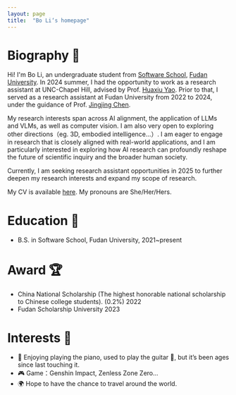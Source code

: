 ```yaml
---
layout: page
title:  "Bo Li‘s homepage"
---
```


Biography 🎒
======
Hi! I'm Bo Li, an undergraduate student from [Software School](https://software.fudan.edu.cn/main.htm), [Fudan University](https://www.fudan.edu.cn/). In 2024 summer, I had the opportunity to work as a research assistant at UNC-Chapel Hill, advised by Prof. [Huaxiu Yao](https://www.huaxiuyao.io/). Prior to that, I served as a research assistant at Fudan University from 2022 to 2024, under the guidance of Prof. [Jingjing Chen](https://fvl.fudan.edu.cn/people/jingjingchen/).

My research interests span across AI alignment, the application of LLMs and VLMs, as well as computer vision. I am also very open to exploring other directions（eg. 3D, embodied intelligence...）. I am eager to engage in research that is closely aligned with real-world applications, and I am particularly interested in exploring how AI research can profoundly reshape the future of scientific inquiry and the broader human society. 

Currently, I am seeking research assistant opportunities in 2025 to further deepen my research interests and expand my scope of research. 

My CV is available [here](CV_BoLi.pdf). My pronouns are She/Her/Hers.

Education 📖
======
* B.S. in Software School, Fudan University, 2021~present

Award 🏆
======
* China National Scholarship (The highest honorable national scholarship to Chinese college students). (0.2%) 2022
* Fudan Scholarship University 2023

Interests 🌟
======
* 🎹 Enjoying playing the piano, used to play the guitar 🎸, but it’s been ages since last touching it.
* 🎮 Game：Genshin Impact, Zenless Zone Zero...
* 🌍 Hope to have the chance to travel around the world. 
